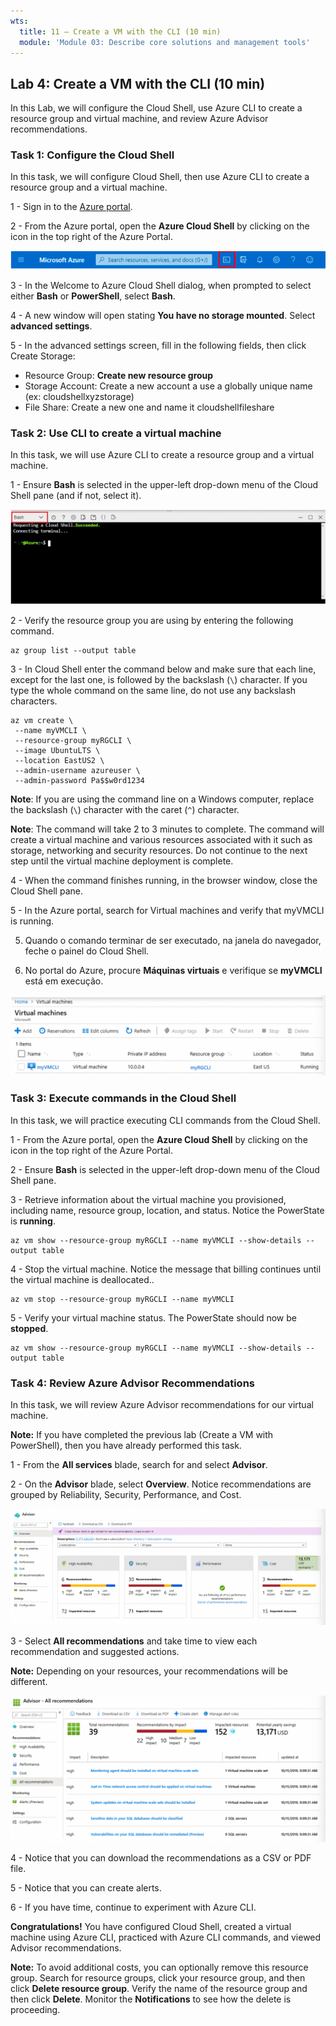 ```yaml
---
wts:
  title: 11 – Create a VM with the CLI (10 min)
  module: 'Module 03: Describe core solutions and management tools'
---
```

## Lab 4: Create a VM with the CLI (10 min)

In this Lab, we will configure the Cloud Shell, use Azure CLI to create a
resource group and virtual machine, and review Azure Advisor recommendations. 

### Task 1: Configure the Cloud Shell

In this task, we will configure Cloud Shell, then use Azure CLI to create a resource
group and a virtual machine. 

1 - Sign in to the [Azure portal](https://portal.azure.com).

2 - From the Azure portal, open the **Azure Cloud Shell** by clicking on the icon
in the top right of the Azure Portal.

![alt text](/M2/01/images/1002.png)

3 - In the Welcome to Azure Cloud Shell dialog, when prompted to select either **Bash** or **PowerShell**, select **Bash**.

4 - A new window will open stating **You have no storage mounted**. Select **advanced settings**.

5 - In the advanced settings screen, fill in the following fields, then click Create Storage:

 - Resource Group: **Create new resource group**
 - Storage Account: Create a new account a use a globally unique name (ex: cloudshellxyzstorage)
 - File Share: Create a new one and name it cloudshellfileshare

### Task 2: Use CLI to create a virtual machine

In this task, we will use Azure CLI to create a resource group and a virtual
machine. 

1 - Ensure **Bash** is selected in the upper-left drop-down menu of the Cloud Shell pane (and if not, select it).

![alt text](/M2/01/images/1002a.png)

2 - Verify the resource group you are using by entering the following command.

```
az group list --output table
```

3 - In Cloud Shell enter the command below and make sure that each line, except for the last one, is followed by the backslash (`\`) character. If you type the whole command on the same line, do not use any backslash characters.

```
az vm create \
 --name myVMCLI \
 --resource-group myRGCLI \
 --image UbuntuLTS \
 --location EastUS2 \
 --admin-username azureuser \
 --admin-password Pa$$w0rd1234
```

**Note**: If you are using the command line on a Windows computer, replace the
backslash (`\`) character with the caret (`^`) character.

**Note**: The command will take 2 to 3 minutes to complete. The command will create a virtual machine and various resources associated with it such as storage, networking and security resources. Do not continue to the next step until the virtual machine deployment is complete.

4 - When the command finishes running, in the browser window, close the Cloud Shell pane. 

5 - In the Azure portal, search for Virtual machines and verify that myVMCLI is
running.

5. Quando o comando terminar de ser executado, na janela do navegador, feche o painel do Cloud Shell.

6. No portal do Azure, procure **Máquinas virtuais** e verifique se **myVMCLI** está em execução.

![alt text](/M2/01/images/1101.png)

### Task 3: Execute commands in the Cloud Shell

In this task, we will practice executing CLI commands from the Cloud Shell.

1 - From the Azure portal, open the **Azure Cloud Shell** by clicking on the icon in the top right of the Azure Portal.

2 - Ensure **Bash** is selected in the upper-left drop-down menu of the Cloud Shell pane.

3 - Retrieve information about the virtual machine you provisioned, including
name, resource group, location, and status. Notice the PowerState is **running**.

```
az vm show --resource-group myRGCLI --name myVMCLI --show-details --output table 
```

4 - Stop the virtual machine. Notice the message that billing continues until the
virtual machine is deallocated.. 

```
az vm stop --resource-group myRGCLI --name myVMCLI
```

5 - Verify your virtual machine status. The PowerState should now be **stopped**.

```
az vm show --resource-group myRGCLI --name myVMCLI --show-details --output table 
```

### Task 4: Review Azure Advisor Recommendations

In this task, we will review Azure Advisor recommendations for our virtual machine. 

**Note:** If you have completed the previous lab (Create a VM with PowerShell), then you have already performed this task.

1 - From the **All services** blade, search for and select **Advisor**.

2 - On the **Advisor** blade, select **Overview**. Notice recommendations are grouped by Reliability, Security, Performance, and Cost.

![alt text](/M2/01/images/1103.png)

3 - Select **All recommendations** and take time to view each recommendation and suggested actions.

**Note:** Depending on your resources, your recommendations will be different. 

![alt text](/M2/01/images/1104.png)

4 - Notice that you can download the recommendations as a CSV or PDF file.

5 - Notice that you can create alerts.

6 - If you have time, continue to experiment with Azure CLI.

**Congratulations!** You have configured Cloud Shell, created a virtual machine using Azure CLI, practiced with Azure CLI commands, and viewed Advisor recommendations.

**Note:** To avoid additional costs, you can optionally remove this resource group. Search for resource groups, click your resource group, and then click **Delete resource group**. Verify the name of the resource group and then click **Delete**.
Monitor the **Notifications** to see how the delete is proceeding.
